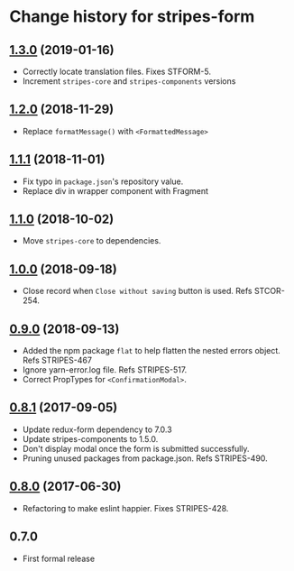 # Change history for stripes-form

## [1.3.0](https://github.com/folio-org/stripes-form/tree/v1.3.0) (2019-01-16)
* Correctly locate translation files. Fixes STFORM-5.
* Increment `stripes-core` and `stripes-components` versions

## [1.2.0](https://github.com/folio-org/stripes-form/tree/v1.2.0) (2018-11-29)
* Replace `formatMessage()` with `<FormattedMessage>`

## [1.1.1](https://github.com/folio-org/stripes-form/tree/v1.1.1) (2018-11-01)
* Fix typo in `package.json`'s repository value.
* Replace div in wrapper component with Fragment

## [1.1.0](https://github.com/folio-org/stripes-form/tree/v1.1.0) (2018-10-02)
* Move `stripes-core` to dependencies.

## [1.0.0](https://github.com/folio-org/stripes-form/tree/v1.0.0) (2018-09-18)
* Close record when `Close without saving` button is used. Refs STCOR-254.

## [0.9.0](https://github.com/folio-org/stripes-form/tree/v0.9.0) (2018-09-13)
* Added the npm package `flat` to help flatten the nested errors object. Refs STRIPES-467
* Ignore yarn-error.log file. Refs STRIPES-517.
* Correct PropTypes for `<ConfirmationModal>`.

## [0.8.1](https://github.com/folio-org/stripes-form/tree/v0.8.1) (2017-09-05)
* Update redux-form dependency to 7.0.3
* Update stripes-components to 1.5.0.
* Don't display modal once the form is submitted successfully.
* Pruning unused packages from package.json. Refs STRIPES-490.

## [0.8.0](https://github.com/folio-org/stripes-form/tree/v0.8.0) (2017-06-30)
* Refactoring to make eslint happier. Fixes STRIPES-428.

## 0.7.0
* First formal release
